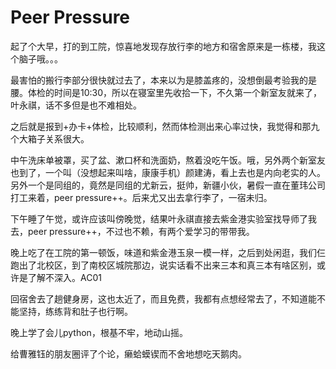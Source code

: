 # Peer Pressure
起了个大早，打的到工院，惊喜地发现存放行李的地方和宿舍原来是一栋楼，我这个脑子哦。。。

 最害怕的搬行李部分很快就过去了，本来以为是膝盖疼的，没想倒最考验我的是腰。体检的时间是10:30，所以在寝室里先收拾一下，不久第一个新室友就来了，叶永祺，话不多但是也不难相处。

 之后就是报到+办卡+体检，比较顺利，然而体检测出来心率过快，我觉得和那九个大箱子关系很大。

 中午洗床单被罩，买了盆、漱口杯和洗面奶，熬着没吃午饭。哦，另外两个新室友也到了，一个叫（没想起来叫啥，康康手机）颜建涛，看上去也是内向老实的人。另外一个是同组的，竟然是同组的尤新云，挺帅，新疆小伙，暑假一直在董玮公司打工来着，peer pressure++。后来尤又出去拿行李了，一宿未归。

 下午睡了午觉，或许应该叫傍晚觉，结果叶永祺直接去紫金港实验室找导师了我去，peer pressure++，不过也不赖，有两个爱学习的带带我。

 晚上吃了在工院的第一顿饭，味道和紫金港玉泉一模一样，之后到处闲逛，我们仨跑出了北校区，到了南校区城院那边，说实话看不出来三本和真三本有啥区别，或许是了解不深入。AC01

 回宿舍去了趟健身房，这也太近了，而且免费，我都有点想经常去了，不知道能不能坚持，练练背和肚子也行啊。

 晚上学了会儿python，根基不牢，地动山摇。

 给曹雅钰的朋友圈评了个论，癞蛤蟆锲而不舍地想吃天鹅肉。